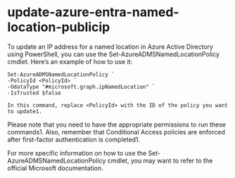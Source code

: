 # update-azure-entra-named-location-publicip
To update an IP address for a named location in Azure Active Directory using PowerShell, you can use the Set-AzureADMSNamedLocationPolicy cmdlet. Here’s an example of how to use it:

    Set-AzureADMSNamedLocationPolicy `
    -PolicyId <PolicyId> `
    -OdataType "#microsoft.graph.ipNamedLocation" `
    -IsTrusted $false

    In this command, replace <PolicyId> with the ID of the policy you want to update1.

Please note that you need to have the appropriate permissions to run these commands1. Also, remember that Conditional Access policies are enforced after first-factor authentication is completed1.

For more specific information on how to use the Set-AzureADMSNamedLocationPolicy cmdlet, you may want to refer to the official Microsoft documentation.